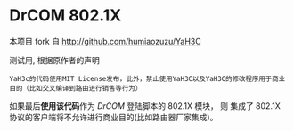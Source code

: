 DrCOM 802.1X
=====

本项目 fork 自 http://github.com/humiaozuzu/YaH3C

测试用, 根据原作者的声明

    YaH3c的代码使用MIT License发布，此外，禁止使用YaH3C以及YaH3C的修改程序用于商业目的（比如交叉编译到路由进行销售等行为）

如果最后**使用该代码**作为 *DrCOM* 登陆脚本的 802.1X 模块， 则
集成了 802.1X 协议的客户端将不允许进行商业目的(比如路由器厂家集成)。
